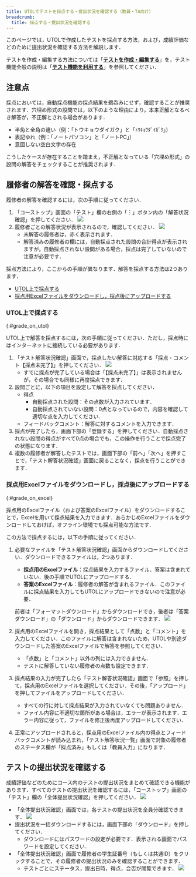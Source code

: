 ```yaml
---
title: UTOLでテストを採点する・提出状況を確認する（教員・TA向け）
breadcrumb:
  title: 採点する・提出状況を確認する
---
```


このページでは，UTOLで作成したテストを採点する方法，および，成績評価などのために提出状況を確認する方法を解説します．

テストを作成・編集する方法については「**[テストを作成・編集する](../create/)**」を，テスト機能全般の説明は「**[テスト機能を利用する](../)**」を参照してください．

## 注意点
採点においては，自動採点機能の採点結果を鵜呑みにせず，確認することが推奨されます．穴埋め形式の設問では，以下のような理由により，本来正解となるべき解答が，不正解とされる場合があります．

- 半角と全角の違い（例：「トウキョウダイガク」と「ﾄｳｷｮｳﾀﾞｲｶﾞｸ」）
- 表記ゆれ（例：「ノートパソコン」と「ノートPC」）
- 意図しない空白文字の存在

こうしたケースが存在することを踏まえ，不正解となっている「穴埋め形式」の設問の解答をチェックすることが推奨されます．

## 履修者の解答を確認・採点する
履修者の解答を確認するには，次の手順に従ってください．

1. 「コーストップ」画面の「テスト」欄の右側の「︙」ボタン内の「解答状況確認」を押してください．
![](grade-check-submissions.png)
1. 履修者ごとの解答状況が表示されるので，確認してください．
![](grade-see-submissions.png)
    - 未解答の履修者は，赤く表示されます．
    - 解答済みの履修者の欄には，自動採点された設問の合計得点が表示されますが，自動採点されない設問がある場合，採点は完了していないので注意が必要です．

採点方法により，ここからの手順が異なります．解答を採点する方法は2つあります．

- [UTOL上で採点する](#grade_on_utol)
- [採点用Excelファイルをダウンロードし，採点後にアップロードする](#grade_on_excel)

### UTOL上で採点する
{:#grade_on_utol}

UTOL上で解答を採点するには，次の手順に従ってください．ただし，採点時にはインターネットに接続している必要があります．

1. 「テスト解答状況確認」画面で，採点したい解答に対応する「採点・コメント【採点未完了】」を押してください．
![](grade-add-feedback.png)
    - すでに採点が完了している場合は「【採点未完了】」は表示されませんが，その場合でも同様に再度採点できます．
1. 設問ごとに，以下の項目を設定して解答を採点してください．
    - 得点
        - 自動採点された設問：その点数が入力されています．
        - 自動採点されていない設問：0点となっているので，内容を確認して適切な点を入力してください．
    - フィードバックコメント：解答に対するコメントを入力できます．
1. 採点が完了したら，画面下部の「登録する」を押してください．自動採点されない設問の得点がすべて0点の場合でも，この操作を行うことで採点完了の状態になります．
1. 複数の履修者が解答したテストでは，画面下部の「前へ」「次へ」を押すことで，「テスト解答状況確認」画面に戻ることなく，採点を行うことができます．

### 採点用Excelファイルをダウンロードし，採点後にアップロードする
{:#grade_on_excel}

採点用のExcelファイル（および答案のExcelファイル）をダウンロードすることで，Excelを用いて採点結果を入力できます．あらかじめExcelファイルをダウンロードしておけば，オフライン環境でも採点可能な方法です．

この方法で採点するには，以下の手順に従ってください．

1. 必要なファイルを「テスト解答状況確認」画面からダウンロードしてください．ダウンロードできるファイルは，2つあります．
    - **採点用のExcelファイル**：採点結果を入力するファイル．答案は含まれていない．後の手順でUTOLにアップロードする．
    - **答案のExcelファイル**：履修者の解答が含まれるファイル．このファイルに採点結果を入力してもUTOLにアップロードできないので注意が必要．
    
    前者は「フォーマットダウンロード」からダウンロードでき，後者は「答案ダウンロード」の「ダウンロード」からダウンロードできます．
![](grade-download-files.png)
1. 採点用のExcelファイルを開き，採点結果として「点数」と「コメント」を入力してください．このファイルに解答は含まれないため，UTOLや別途ダウンロードした答案のExcelファイルで解答を参照してください．
    - 「点数」と「コメント」以外の列には入力できません．
    - テストに解答していない履修者の点数も設定できます．
1. 採点結果の入力が完了したら「テスト解答状況確認」画面で「参照」を押して，採点用のExcelファイルを選択してください．その後，「アップロード」を押してファイルをアップロードしてください．
    - すべての行に対して採点結果が入力されていなくても問題ありません．
    - ファイル内容に不適切な箇所がある場合は，エラーが表示されます．エラー内容に従って，ファイルを修正後再度アップロードしてください．
1. 正常にアップロードされると，採点用のExcelファイル内の得点とフィードバックコメントが読み込まれ，「テスト解答状況一覧」画面で対象の履修者のステータス欄が「採点済み」もしくは「教員入力」になります．

## テストの提出状況を確認する

成績評価などのためにコース内のテストの提出状況をまとめて確認できる機能があります．すべてのテストの提出状況を確認するには，「コーストップ」画面の「テスト」欄の「全体提出状況確認」を押してください．
![](grade-check-all-submissions.png)

- 「全体提出状況確認」画面では，各テストの提出状況を全員分確認できます．
![](grade-check-all-submissions-view.png)
- 提出状況を一括ダウンロードするには，画面下部の「ダウンロード」を押してください．
    - ダウンロードにはパスワードの設定が必要です．表示される画面でパスワードを設定してください．
- 「全体提出状況確認」画面で履修者の学生証番号（もしくは共通ID）をクリックすることで，その履修者の提出状況のみを確認することができます．
    - テストごとにステータス，提出日時，得点，合否が閲覧できます．
    ![](grade-check-all-submissions-by-person.png)


